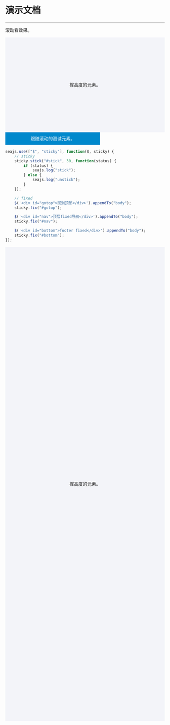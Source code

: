 # 演示文档

---

滚动看效果。

<style>
.help {
    height: 300px;
    background-color: #f3f4f9;
    text-align: center;
    line-height: 300px;
}
#stick {
    background: #08c;
    color: #fff;
    width: 300px;
    height: 40px;

    line-height: 40px;
    z-index: 1;
    text-align: center;
}
#nav, #gotop, #bottom {
    position: absolute;
    height: 30px;
    line-height: 30px;
    background: #08c;
    color: #fff;
    z-index: 10;
    text-align: center;
}
#gotop {
    bottom: 50px;
    right: 10px;
    width: 80px;
}
#nav {
    left: 0;
    top: 0;
    width: 100%;

}
#bottom {
    width: 100%;
    left: 0;
    bottom: 0;
}
</style>

<div class="help">撑高度的元素。</div>

<div id="stick">跟随滚动的测试元素。</div>


````javascript
seajs.use(["$", "sticky"], function($, sticky) {
    // sticky
    sticky.stick("#stick", 30, function(status) {
        if (status) {
            seajs.log("stick");
        } else {
            seajs.log("unstick");
        }
    });

    // fixed
    $('<div id="gotop">回到顶部</div>').appendTo("body");
    sticky.fix("#gotop");

    $('<div id="nav">顶层fixed导航</div>').appendTo("body");
    sticky.fix("#nav");

    $('<div id="bottom">footer fixed</div>').appendTo("body");
    sticky.fix("#bottom");
});
````
    
<div class="help" style="height: 1500px; line-height: 1500px;">撑高度的元素。</div>
